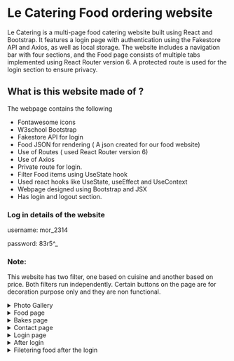 
# Le Catering Food ordering website
Le Catering is a multi-page food catering website built using React and Bootstrap. It features a login page with authentication using the Fakestore API and Axios, as well as local storage. The website includes a navigation bar with four sections, and the Food page consists of multiple tabs implemented using React Router version 6. A protected route is used for the login section to ensure privacy.

## What is this website made of ?

The webpage contains the following

* Fontawesome icons
* W3school Bootstrap
* Fakestore API for login
* Food JSON for rendering ( A json created for our food website)
* Use of Routes ( used React Router version 6)
* Use of Axios
* Private route for login.
* Filter Food items using UseState hook
* Used react hooks like UseState, useEffect and UseContext
* Webpage designed using Bootstrap and JSX
*  Has login and logout section.

### Log in details of the website

 username: mor_2314

 password: 83r5^_

 ### Note: 
 This website has two filter, one based on cuisine and another based on price. Both filters run independently. 
Certain buttons on the page are for decoration purpose only and they are non functional.

<details>
  <summary>Photo Gallery</summary>
 
 ### Home page
 ![b4login](https://github.com/kiku18/Le-Catering/assets/100954256/4f177ef6-c14c-4195-ac5d-f0fdc14cf31c)
 
</details>

<details>
  <summary>Food page</summary>
 
 ### Food page content
 ![food](https://github.com/kiku18/Le-Catering/assets/100954256/810c3084-8c99-4763-b817-b98922d7027a)

</details>

<details>
  <summary>Bakes page</summary>
 
 ### Bakes section
 ![bakes](https://github.com/kiku18/Le-Catering/assets/100954256/c7c7eae7-4d14-484d-9e94-08fb30d98fc9)
 
 </details>
 
 <details>
  <summary>Contact page</summary>
 
 ### Contact page
 ![contact](https://github.com/kiku18/Le-Catering/assets/100954256/1f95f9e2-f37e-4672-9c74-e43f55af3005)

 </details>
 
  <details>
  <summary>Login page</summary>
 
 ### Login page
 ![login](https://github.com/kiku18/Le-Catering/assets/100954256/7d2928f6-2862-4c87-8315-a20f7b042a15)
 
 </details>
 
   <details>
  <summary> After login</summary>
 
 ### After login
 ![aftlogin](https://github.com/kiku18/Le-Catering/assets/100954256/ae5e8a91-2097-445c-a728-2945297955e5)

 </details>
 
  <details>
  <summary> Filetering food after the login </summary>
 
 ### Filetering food after the login
 ![withfilter](https://github.com/kiku18/Le-Catering/assets/100954256/faede081-2555-4374-9f15-7893c82e69fb)

  </details>
 

 
 
 
 




   
   



  
